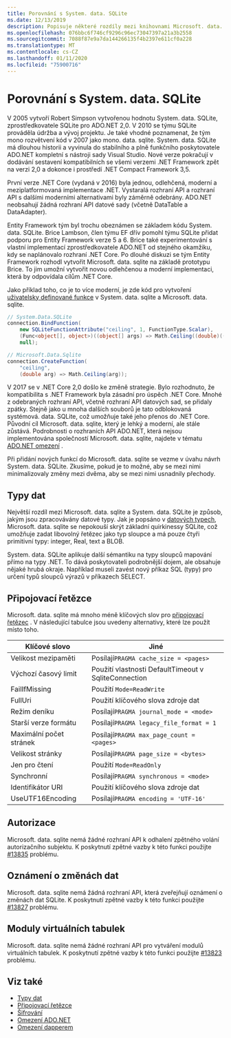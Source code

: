 ```yaml
---
title: Porovnání s System. data. SQLite
ms.date: 12/13/2019
description: Popisuje některé rozdíly mezi knihovnami Microsoft. data. sqlite a System. data. SQLite.
ms.openlocfilehash: 076bbc6f746cf9296c96ec73047397a21a3b2558
ms.sourcegitcommit: 7088f87e9a7da144266135f4b2397e611cf0a228
ms.translationtype: MT
ms.contentlocale: cs-CZ
ms.lasthandoff: 01/11/2020
ms.locfileid: "75900716"
---
```

# <a name="comparison-to-systemdatasqlite"></a>Porovnání s System. data. SQLite

V 2005 vytvoří Robert Simpson vytvořenou hodnotu System. data. SQLite, zprostředkovatele SQLite pro ADO.NET 2,0. V 2010 se týmu SQLite prováděla údržba a vývoj projektu. Je také vhodné poznamenat, že tým mono rozvětvení kód v 2007 jako mono. data. sqlite. System. data. SQLite má dlouhou historii a vyvinula do stabilního a plně funkčního poskytovatele ADO.NET kompletní s nástroji sady Visual Studio. Nové verze pokračují v dodávání sestavení kompatibilních se všemi verzemi .NET Framework zpět na verzi 2,0 a dokonce i prostředí .NET Compact Framework 3,5.

První verze .NET Core (vydaná v 2016) byla jednou, odlehčená, moderní a meziplatformovaná implementace .NET. Vystaralá rozhraní API a rozhraní API s dalšími moderními alternativami byly záměrně odebrány. ADO.NET neobsahují žádná rozhraní API datové sady (včetně DataTable a DataAdapter).

Entity Framework tým byl trochu obeznámen se základem kódu System. data. SQLite. Brice Lambson, člen týmu EF dřív pomohl týmu SQLite přidat podporu pro Entity Framework verze 5 a 6. Brice také experimentování s vlastní implementací zprostředkovatele ADO.NET od stejného okamžiku, kdy se naplánovalo rozhraní .NET Core. Po dlouhé diskuzi se tým Entity Framework rozhodl vytvořit Microsoft. data. sqlite na základě prototypu Brice. To jim umožní vytvořit novou odlehčenou a moderní implementaci, která by odpovídala cílům .NET Core.

Jako příklad toho, co je to více moderní, je zde kód pro vytvoření [uživatelsky definované funkce](user-defined-functions.md) v System. data. sqlite a Microsoft. data. sqlite.

```csharp
// System.Data.SQLite
connection.BindFunction(
    new SQLiteFunctionAttribute("ceiling", 1, FunctionType.Scalar),
    (Func<object[], object>)((object[] args) => Math.Ceiling((double)((object[])args[1])[0])),
    null);

// Microsoft.Data.Sqlite
connection.CreateFunction(
    "ceiling",
    (double arg) => Math.Ceiling(arg));
```

V 2017 se v .NET Core 2,0 došlo ke změně strategie. Bylo rozhodnuto, že kompatibilita s .NET Framework byla zásadní pro úspěch .NET Core. Mnohé z odebraných rozhraní API, včetně rozhraní API datových sad, se přidaly zpátky. Stejně jako u mnoha dalších souborů je tato odblokovaná systémová. data. SQLite, což umožňuje také jeho přenos do .NET Core. Původní cíl Microsoft. data. sqlite, který je lehký a moderní, ale stále zůstává. Podrobnosti o rozhraních API ADO.NET, která nejsou implementována společností Microsoft. data. sqlite, najdete v tématu [ADO.NET omezení](adonet-limitations.md) .

Při přidání nových funkcí do Microsoft. data. sqlite se vezme v úvahu návrh System. data. SQLite. Zkusíme, pokud je to možné, aby se mezi nimi minimalizovaly změny mezi dvěma, aby se mezi nimi usnadnily přechody.

## <a name="data-types"></a>Typy dat

Největší rozdíl mezi Microsoft. data. sqlite a System. data. SQLite je způsob, jakým jsou zpracovávány datové typy. Jak je popsáno v [datových typech](types.md), Microsoft. data. sqlite se nepokouší skrýt základní quirkinessy SQLite, což umožňuje zadat libovolný řetězec jako typ sloupce a má pouze čtyři primitivní typy: integer, Real, text a BLOB.

System. data. SQLite aplikuje další sémantiku na typy sloupců mapování přímo na typy .NET. To dává poskytovateli podrobnější dojem, ale obsahuje nějaké hrubá okraje. Například museli zavést nový příkaz SQL (typy) pro určení typů sloupců výrazů v příkazech SELECT.

## <a name="connection-strings"></a>Připojovací řetězce

Microsoft. data. sqlite má mnoho méně klíčových slov pro [připojovací řetězec](connection-strings.md) . V následující tabulce jsou uvedeny alternativy, které lze použít místo toho.

| Klíčové slovo          | Jiné                                         |
| ---------------- | --------------------------------------------------- |
| Velikost mezipaměti       | Posílají`PRAGMA cache_size = <pages>`                  |
| Výchozí časový limit  | Použití vlastnosti DefaultTimeout v SqliteConnection |
| FailIfMissing    | Použití `Mode=ReadWrite`                                |
| FullUri          | Použití klíčového slova zdroje dat                         |
| Režim deníku     | Posílají`PRAGMA journal_mode = <mode>`                 |
| Starší verze formátu    | Posílají`PRAGMA legacy_file_format = 1`                |
| Maximální počet stránek   | Posílají`PRAGMA max_page_count = <pages>`              |
| Velikost stránky        | Posílají`PRAGMA page_size = <bytes>`                   |
| Jen pro čtení        | Použití `Mode=ReadOnly`                                 |
| Synchronní      | Posílají`PRAGMA synchronous = <mode>`                  |
| Identifikátor URI              | Použití klíčového slova zdroje dat                         |
| UseUTF16Encoding | Posílají`PRAGMA encoding = 'UTF-16'`                   |

## <a name="authorization"></a>Autorizace

Microsoft. data. sqlite nemá žádné rozhraní API k odhalení zpětného volání autorizačního subjektu. K poskytnutí zpětné vazby k této funkci použijte [#13835](https://github.com/dotnet/efcore/issues/13835) problému.

## <a name="data-change-notifications"></a>Oznámení o změnách dat

Microsoft. data. sqlite nemá žádná rozhraní API, která zveřejňují oznámení o změnách dat SQLite. K poskytnutí zpětné vazby k této funkci použijte [#13827](https://github.com/dotnet/efcore/issues/13827) problému.

## <a name="virtual-table-modules"></a>Moduly virtuálních tabulek

Microsoft. data. sqlite nemá žádné rozhraní API pro vytváření modulů virtuálních tabulek. K poskytnutí zpětné vazby k této funkci použijte [#13823](https://github.com/dotnet/efcore/issues/13823) problému.

## <a name="see-also"></a>Viz také

* [Typy dat](types.md)
* [Připojovací řetězce](connection-strings.md)
* [Šifrování](encryption.md)
* [Omezení ADO.NET](adonet-limitations.md)
* [Omezení dapperem](dapper-limitations.md)
